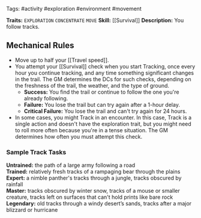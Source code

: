 Tags: #activity #exploration #environment #movement 

**Traits:**  `EXPLORATION` `CONCENTRATE` `MOVE`
**Skill:** [[Survival]]
**Description:** You follow tracks.

## Mechanical Rules

- Move up to half your [[Travel speed]].
- You attempt your [[Survival]] check when you start Tracking, once every hour you continue tracking, and any time something significant changes in the trail. The GM determines the DCs for such checks, depending on the freshness of the trail, the weather, and the type of ground.  
	- **Success:** You find the trail or continue to follow the one you're already following.
	- **Failure:** You lose the trail but can try again after a 1-hour delay. 
	- **Critical Failure:** You lose the trail and can't try again for 24 hours.
- In some cases, you might Track in an encounter. In this case, Track is a single action and doesn't have the exploration trait, but you might need to roll more often because you're in a tense situation. The GM determines how often you must attempt this check.  

### Sample Track Tasks

**Untrained:** the path of a large army following a road  
**Trained:** relatively fresh tracks of a rampaging bear through the plains  
**Expert:** a nimble panther's tracks through a jungle, tracks obscured by rainfall  
**Master:** tracks obscured by winter snow, tracks of a mouse or smaller creature, tracks left on surfaces that can't hold prints like bare rock  
**Legendary:** old tracks through a windy desert’s sands, tracks after a major blizzard or hurricane
